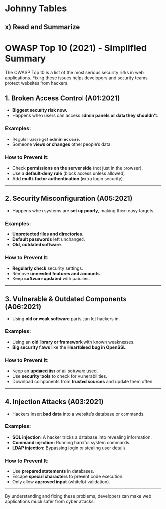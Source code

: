 # Johnny Tables
## x) Read and Summarize 
# OWASP Top 10 (2021) - Simplified Summary

The OWASP Top 10 is a list of the most serious security risks in web applications. Fixing these issues helps developers and security teams protect websites from hackers.

## 1. Broken Access Control (A01:2021)
- **Biggest security risk now.**
- Happens when users can access **admin panels or data they shouldn't**.

### Examples:
- Regular users get **admin access**.
- Someone **views or changes** other people’s data.

### How to Prevent It:
- Check **permissions on the server side** (not just in the browser).
- Use a **default-deny rule** (block access unless allowed).
- Add **multi-factor authentication** (extra login security).

---

## 2. Security Misconfiguration (A05:2021)
- Happens when systems are **set up poorly**, making them easy targets.

### Examples:
- **Unprotected files and directories**.
- **Default passwords** left unchanged.
- **Old, outdated software**.

### How to Prevent It:
- **Regularly check** security settings.
- Remove **unneeded features and accounts**.
- Keep **software updated** with patches.

---

## 3. Vulnerable & Outdated Components (A06:2021)
- Using **old or weak software** parts can let hackers in.

### Examples:
- Using an **old library or framework** with known weaknesses.
- **Big security flaws** like the **Heartbleed bug in OpenSSL**.

### How to Prevent It:
- Keep an **updated list** of all software used.
- Use **security tools** to check for vulnerabilities.
- Download components from **trusted sources** and update them often.

---

## 4. Injection Attacks (A03:2021)
- Hackers insert **bad data** into a website’s database or commands.

### Examples:
- **SQL injection:** A hacker tricks a database into revealing information.
- **Command injection:** Running harmful system commands.
- **LDAP injection:** Bypassing login or stealing user details.

### How to Prevent It:
- Use **prepared statements** in databases.
- Escape **special characters** to prevent code execution.
- Only allow **approved input** (whitelist validation).

---

By understanding and fixing these problems, developers can make web applications much safer from cyber attacks.
